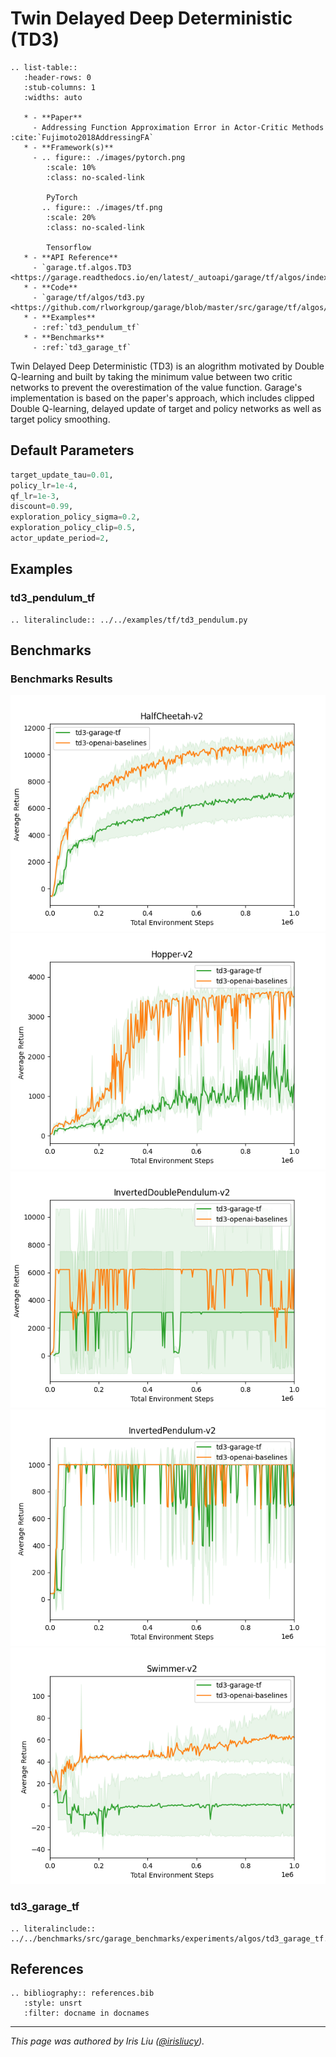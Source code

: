 # Twin Delayed Deep Deterministic (TD3)

```eval_rst
.. list-table::
   :header-rows: 0
   :stub-columns: 1
   :widths: auto

   * - **Paper**
     - Addressing Function Approximation Error in Actor-Critic Methods :cite:`Fujimoto2018AddressingFA`
   * - **Framework(s)**
     - .. figure:: ./images/pytorch.png
        :scale: 10%
        :class: no-scaled-link

        PyTorch
       .. figure:: ./images/tf.png
        :scale: 20%
        :class: no-scaled-link

        Tensorflow
   * - **API Reference**
     - `garage.tf.algos.TD3 <https://garage.readthedocs.io/en/latest/_autoapi/garage/tf/algos/index.html#garage.tf.algos.TD3>`_
   * - **Code**
     - `garage/tf/algos/td3.py <https://github.com/rlworkgroup/garage/blob/master/src/garage/tf/algos/td3.py>`_
   * - **Examples**
     - :ref:`td3_pendulum_tf`
   * - **Benchmarks**
     - :ref:`td3_garage_tf`
```

Twin Delayed Deep Deterministic (TD3) is an alogrithm motivated by Double Q-learning and built by taking the minimum value between two critic networks to prevent the overestimation of the value function. Garage's implementation is based on the paper's approach, which includes clipped Double Q-learning, delayed update of target and policy networks as well as target policy smoothing.

## Default Parameters

```py
target_update_tau=0.01,
policy_lr=1e-4,
qf_lr=1e-3,
discount=0.99,
exploration_policy_sigma=0.2,
exploration_policy_clip=0.5,
actor_update_period=2,
```

## Examples

### td3_pendulum_tf

```eval_rst
.. literalinclude:: ../../examples/tf/td3_pendulum.py
```

## Benchmarks

### Benchmarks Results

![TD3 TF HalfCheetah-v2](images/td3_tf_HalfCheetah-v2.png) ![TD3 TF Hopper-v2](images/td3_tf_Hopper-v2.png)
![TD3 TF InvertedDoublePendulum-v2](images/td3_tf_InvertedDoublePendulum-v2.png) ![TD3 TF InvertedPendulum-v2](images/td3_tf_InvertedPendulum-v2.png)
![TD3 TF Swimmer-v2](images/td3_tf_Swimmer-v2.png)

### td3_garage_tf

```eval_rst
.. literalinclude:: ../../benchmarks/src/garage_benchmarks/experiments/algos/td3_garage_tf.py
```

## References

```eval_rst
.. bibliography:: references.bib
   :style: unsrt
   :filter: docname in docnames
```

----

*This page was authored by Iris Liu ([@irisliucy](https://github.com/irisliucy)).*
